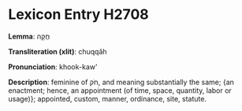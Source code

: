 # Lexicon Entry H2708

**Lemma**: חֻקָּה

**Transliteration (xlit)**: chuqqâh

**Pronunciation**: khook-kaw'

**Description**:
feminine of חֹק, and meaning substantially the same; {an enactment; hence, an appointment (of time, space, quantity, labor or usage)}; appointed, custom, manner, ordinance, site, statute.
